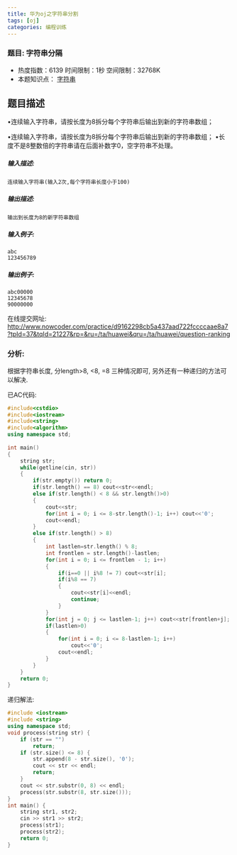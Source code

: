 ```yaml
---
title: 华为oj之字符串分割
tags: [oj]
categories: 编程训练
---
```


### 题目: 字符串分隔

- 热度指数：6139     时间限制：1秒     空间限制：32768K
- 本题知识点： [字符串](http://www.nowcoder.com/questionCenter?questionTypes=000100&mutiTagIds=579)


## 题目描述

•连续输入字符串，请按长度为8拆分每个字符串后输出到新的字符串数组；

•连续输入字符串，请按长度为8拆分每个字符串后输出到新的字符串数组；
•长度不是8整数倍的字符串请在后面补数字0，空字符串不处理。

##### **输入描述:**

```
连续输入字符串(输入2次,每个字符串长度小于100)

```

##### **输出描述:**

```
输出到长度为8的新字符串数组

```

##### **输入例子:**

```
abc
123456789
```

##### **输出例子:**

```
abc00000
12345678
90000000
```

在线提交网址:
http://www.nowcoder.com/practice/d9162298cb5a437aad722fccccaae8a7?tpId=37&tqId=21227&rp=&ru=/ta/huawei&qru=/ta/huawei/question-ranking

### 分析:
根据字符串长度, 分length>8, <8, =8 三种情况即可, 另外还有一种递归的方法可以解决.

已AC代码:

```cpp
#include<cstdio>
#include<iostream>
#include<string>
#include<algorithm>
using namespace std;
 
int main()
{
    string str;
    while(getline(cin, str))
    {
        if(str.empty()) return 0;
        if(str.length() == 8) cout<<str<<endl;
        else if(str.length() < 8 && str.length()>0)
        {
            cout<<str;
            for(int i = 0; i <= 8-str.length()-1; i++) cout<<'0';
            cout<<endl;
        }
        else if(str.length() > 8)
        {  
            int lastlen=str.length() % 8;
            int frontlen = str.length()-lastlen;
            for(int i = 0; i <= frontlen - 1; i++)
            {
                if(i==0 || i%8 != 7) cout<<str[i];
                if(i%8 == 7)
                {
                    cout<<str[i]<<endl;
                    continue;
                }
            }                 
            for(int j = 0; j <= lastlen-1; j++) cout<<str[frontlen+j];
            if(lastlen>0)
            {
                for(int i = 0; i <= 8-lastlen-1; i++)
                    cout<<'0';
            	cout<<endl;                
            }
        }         
    }     
    return 0;
}
```

递归解法:
```cpp
#include <iostream>
#include <string>
using namespace std;
void process(string str) {
    if (str == "")
        return;
    if (str.size() <= 8) {
        str.append(8 - str.size(), '0');
        cout << str << endl;
        return;
    }
    cout << str.substr(0, 8) << endl;
    process(str.substr(8, str.size()));
}
int main() {
    string str1, str2;
    cin >> str1 >> str2;
    process(str1);
    process(str2);
    return 0;
}
```
